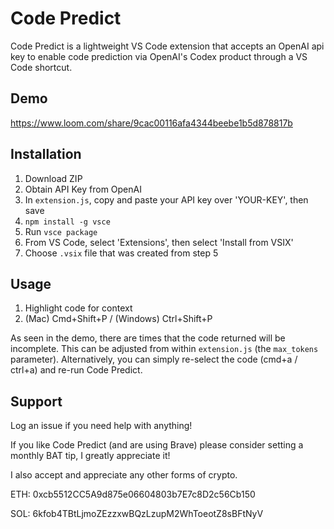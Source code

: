 # Code Predict

Code Predict is a lightweight VS Code extension that accepts an OpenAI api key to enable code prediction via OpenAI's Codex product through a VS Code shortcut.

## Demo

https://www.loom.com/share/9cac00116afa4344beebe1b5d878817b

## Installation

1. Download ZIP
2. Obtain API Key from OpenAI
3. In `extension.js`, copy and paste your API key over 'YOUR-KEY', then save
4. `npm install -g vsce`
5. Run `vsce package`
6. From VS Code, select 'Extensions', then select 'Install from VSIX'
7. Choose `.vsix` file that was created from step 5

## Usage

1. Highlight code for context
2. (Mac) Cmd+Shift+P / (Windows) Ctrl+Shift+P

As seen in the demo, there are times that the code returned will be incomplete. This can be adjusted from within `extension.js` (the `max_tokens` parameter). Alternatively, you can simply re-select the code (cmd+a / ctrl+a) and re-run Code Predict.

## Support
Log an issue if you need help with anything! 

If you like Code Predict (and are using Brave) please consider setting a monthly BAT tip, I greatly appreciate it!

I also accept and appreciate any other forms of crypto.

ETH: 0xcb5512CC5A9d875e06604803b7E7c8D2c56Cb150

SOL: 6kfob4TBtLjmoZEzzxwBQzLzupM2WhToeotZ8sBFtNyV
